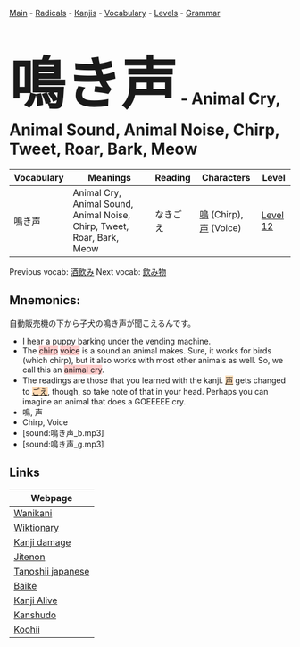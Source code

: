 <style> bigfont {font-size: 100px}</style>
[Main](../README.md) -
[Radicals](../radicals.md) -
[Kanjis](../kanjis.md) -
[Vocabulary](../vocabulary.md) -
[Levels](../levels.md) -
[Grammar](../grammar.md)
# <bigfont> 鳴き声</bigfont> - Animal Cry, Animal Sound, Animal Noise, Chirp, Tweet, Roar, Bark, Meow 

| Vocabulary | Meanings | Reading | Characters | Level |
| --- | --- | --- | --- | --- |
| 鳴き声 | Animal Cry, Animal Sound, Animal Noise, Chirp, Tweet, Roar, Bark, Meow | なきごえ |  [鳴](../kanjis/鳴.md) (Chirp), [声](../kanjis/声.md) (Voice) | [Level 12](../levels/wk_level12.md) |

Previous vocab: [酒飲み](酒飲み.md) Next vocab: [飲み物](飲み物.md) 

## Mnemonics:
自動販売機の下から子犬の鳴き声が聞こえるんです。
* I hear a puppy barking under the vending machine.
* The <span style="background-color:#ffcccb"> chirp</span> <span style="background-color:#ffcccb"> voice</span> is a sound an animal makes. Sure, it works for birds (which chirp), but it also works with most other animals as well. So, we call this an <span style="background-color:#ffcccb"> animal cry</span>.
* The readings are those that you learned with the kanji. <span style="background-color:#fed8b1"> [声](https://jisho.org/search/声)</span> gets changed to <span style="background-color:#fed8b1"> [ごえ](https://jisho.org/search/ごえ)</span>, though, so take note of that in your head. Perhaps you can imagine an animal that does a GOEEEEE cry.
* 鳴, 声
* Chirp, Voice
* [sound:鳴き声_b.mp3]
* [sound:鳴き声_g.mp3]


## Links 

| Webpage |
| --- |
| [Wanikani          ](https://www.wanikani.com/kanji/鳴き声) |
| [Wiktionary        ](https://en.wiktionary.org/wiki/鳴き声) |
| [Kanji damage      ](http://www.kanjidamage.com/kanji/search?utf8=✓&q=鳴き声) |
| [Jitenon           ](https://jitenon.com/kanji/鳴き声) |
| [Tanoshii japanese ](https://www.tanoshiijapanese.com/dictionary/kanji.cfm?k=鳴き声) |
| [Baike             ](https://baike.baidu.com/item/鳴き声) |
| [Kanji Alive       ](https://app.kanjialive.com/鳴き声) |
| [Kanshudo          ](https://www.kanshudo.com/searchmn?q=鳴き声) |
| [Koohii            ](https://kanji.koohii.com/study/kanji/鳴き声) |
